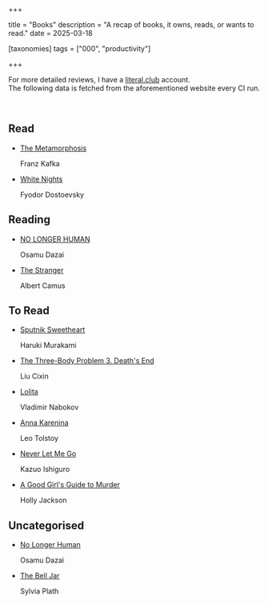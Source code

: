 
+++

title = "Books"
description = "A recap of books, it owns, reads, or wants to read."
date = 2025-03-18

[taxonomies]
tags = ["000", "productivity"]

+++

For more detailed reviews, I have a [literal.club](https://literal.club/nullptr) account.  
The following data is fetched from the aforementioned website every CI run.  

<br />  

## Read

<ul>
	<li>
<a href="https://www.goodreads.com/book/franz-kafka-the-metamorphosis-5lfcu">The Metamorphosis</a>
<p>Franz Kafka</p>
</li>
<li>
<a href="https://www.goodreads.com/book/white-nights-z3gcu">White Nights</a>
<p>Fyodor Dostoevsky</p>
</li>
</ul>

## Reading

<ul>
<li>
<a href="https://www.goodreads.com/book/osamu-dazai-no-longer-human-fcdd9">NO LONGER HUMAN</a>
<p>Osamu Dazai</p>
</li>
<li>
<a href="https://www.goodreads.com/book/the-stranger-3b5v2">The Stranger</a>
<p>Albert Camus</p>
</li>
</ul>

## To Read

<ul>
	<li>
<a href="https://www.goodreads.com/book/sputnik-sweetheart-faar8">Sputnik Sweetheart</a>
<p>Haruki Murakami</p>
</li>
<li>
<a href="https://www.goodreads.com/book/the-three-body-problem-3-deaths-end-g1wiy">The Three-Body Problem 3. Death's End</a>
<p>Liu Cixin</p>
</li>
<li>
<a href="https://www.goodreads.com/book/lolita-m973b">Lolita</a>
<p>Vladimir Nabokov</p>
</li>
<li>
<a href="https://www.goodreads.com/book/anna-karenina-co0j6">Anna Karenina</a>
<p>Leo Tolstoy</p>
</li>
<li>
<a href="https://www.goodreads.com/book/never-let-me-go-jh3dj">Never Let Me Go</a>
<p>Kazuo Ishiguro</p>
</li>
<li>
<a href="https://www.goodreads.com/book/a-good-girls-guide-to-murder-k102n">A Good Girl's Guide to Murder</a>
<p>Holly Jackson</p>
</li>
</ul>

## Uncategorised 

<ul>
	<li>
<a href="https://www.goodreads.com/book/no-longer-human-8q0cz">No Longer Human</a>
<p>Osamu Dazai</p>
</li>
<li>
<a href="https://www.goodreads.com/book/the-bell-jar-3f3vb">The Bell Jar</a>
<p>Sylvia Plath</p>
</li>
</ul>
